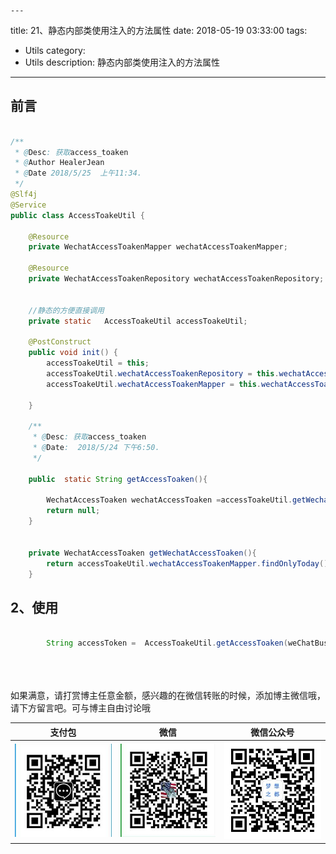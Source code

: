     ---
title: 21、静态内部类使用注入的方法属性
date: 2018-05-19 03:33:00
tags: 
- Utils
category: 
- Utils
description: 静态内部类使用注入的方法属性
---
<!-- image url 
https://raw.githubusercontent.com/HealerJean/HealerJean.github.io/master/blogImages
　　首行缩进
<font color="red">  </font>
-->

## 前言


```java

/**
 * @Desc: 获取access_toaken
 * @Author HealerJean
 * @Date 2018/5/25  上午11:34.
 */
@Slf4j
@Service
public class AccessToakeUtil {

    @Resource
    private WechatAccessToakenMapper wechatAccessToakenMapper;

    @Resource
    private WechatAccessToakenRepository wechatAccessToakenRepository;


    //静态的方便直接调用
    private static   AccessToakeUtil accessToakeUtil;

    @PostConstruct
    public void init() {
        accessToakeUtil = this;
        accessToakeUtil.wechatAccessToakenRepository = this.wechatAccessToakenRepository;
        accessToakeUtil.wechatAccessToakenMapper = this.wechatAccessToakenMapper;

    }

    /**
     * @Desc: 获取access_toaken
     * @Date:  2018/5/24 下午6:50.
     */

    public  static String getAccessToaken(){

        WechatAccessToaken wechatAccessToaken =accessToakeUtil.getWechatAccessToaken();
        return null;
    }
    
    
	private WechatAccessToaken getWechatAccessToaken(){
	    return accessToakeUtil.wechatAccessToakenMapper.findOnlyToday();
	}


```


## 2、使用


```java

        String accessToken =  AccessToakeUtil.getAccessToaken(weChatBusinessNo);

```


<br/><br/><br/>
如果满意，请打赏博主任意金额，感兴趣的在微信转账的时候，添加博主微信哦， 请下方留言吧。可与博主自由讨论哦

|支付包 | 微信|微信公众号|
|:-------:|:-------:|:------:|
|![支付宝](https://raw.githubusercontent.com/HealerJean/HealerJean.github.io/master/assets/img/tctip/alpay.jpg) | ![微信](https://raw.githubusercontent.com/HealerJean/HealerJean.github.io/master/assets/img/tctip/weixin.jpg)|![微信公众号](https://raw.githubusercontent.com/HealerJean/HealerJean.github.io/master/assets/img/my/qrcode_for_gh_a23c07a2da9e_258.jpg)|




<!-- Gitalk 评论 start  -->

<link rel="stylesheet" href="https://unpkg.com/gitalk/dist/gitalk.css">
<script src="https://unpkg.com/gitalk@latest/dist/gitalk.min.js"></script> 
<div id="gitalk-container"></div>    
 <script type="text/javascript">
    var gitalk = new Gitalk({
		clientID: `1d164cd85549874d0e3a`,
		clientSecret: `527c3d223d1e6608953e835b547061037d140355`,
		repo: `HealerJean.github.io`,
		owner: 'HealerJean',
		admin: ['HealerJean'],
		id: '7yMJ0EG8SkGAtcsh',
    });
    gitalk.render('gitalk-container');
</script> 

<!-- Gitalk end -->


